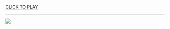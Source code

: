 
<a href="https://premium76.site?title=baby_games_unblocked&ref=13M">CLICK TO PLAY</a></h3>
<hr>

<a href="https://premium76.site?title=baby_games_unblocked&ref=13M"><img src="https://clearcache.store/games.png"></a>


